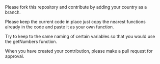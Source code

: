 Please fork this repository and contribute by adding your country as a branch.

Please keep the current code in place just copy the nearest functions already in the code and paste it as your own function.

Try to keep to the same naming of certain variables so that you would use the getNumbers function.

When you have created your contribution, please make a pull request for approval.
